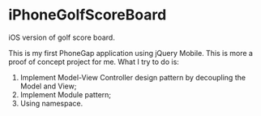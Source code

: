 iPhoneGolfScoreBoard
====================

iOS version of golf score board.

This is my first PhoneGap application using jQuery Mobile. 
This is more a proof of concept project for me.
What I try to do is: 
1) Implement Model-View Controller design pattern by decoupling the Model and View;
2) Implement Module pattern;
3) Using namespace.


